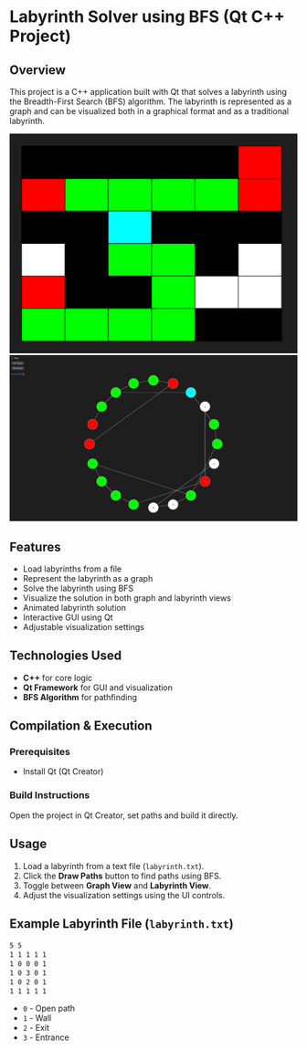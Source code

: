 # Labyrinth Solver using BFS (Qt C++ Project)

## Overview
This project is a C++ application built with Qt that solves a labyrinth using the Breadth-First Search (BFS) algorithm. The labyrinth is represented as a graph and can be visualized both in a graphical format and as a traditional labyrinth.

![Labyrinth Visualization](images/LabyrinthVisualization.png)
![Graph Visualization](images/GraphVisualization.png)

## Features
- Load labyrinths from a file
- Represent the labyrinth as a graph
- Solve the labyrinth using BFS
- Visualize the solution in both graph and labyrinth views
- Animated labyrinth solution
- Interactive GUI using Qt
- Adjustable visualization settings

## Technologies Used
- **C++** for core logic
- **Qt Framework** for GUI and visualization
- **BFS Algorithm** for pathfinding


## Compilation & Execution
### Prerequisites
- Install Qt (Qt Creator)


### Build Instructions
Open the project in Qt Creator, set paths and build it directly.



## Usage
1. Load a labyrinth from a text file (`labyrinth.txt`).
2. Click the **Draw Paths** button to find paths using BFS.
3. Toggle between **Graph View** and **Labyrinth View**.
4. Adjust the visualization settings using the UI controls.

## Example Labyrinth File (`labyrinth.txt`)
```
5 5
1 1 1 1 1
1 0 0 0 1
1 0 3 0 1
1 0 2 0 1
1 1 1 1 1
```
- `0` - Open path
- `1` - Wall
- `2` - Exit
- `3` - Entrance

